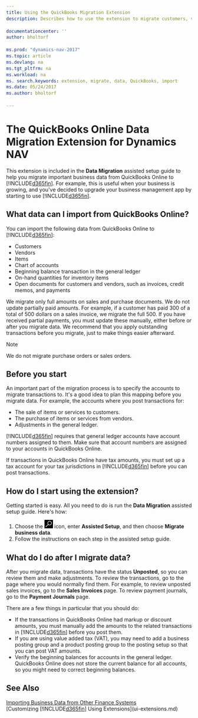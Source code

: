 ```yaml
---
title: Using the QuickBooks Migration Extension 
description: Describes how to use the extension to migrate customers, vendors, items, and accounts from QuickBooks Online to Dynamics NAV. 

documentationcenter: ''
author: bholtorf

ms.prod: "dynamics-nav-2017"
ms.topic: article
ms.devlang: na
ms.tgt_pltfrm: na
ms.workload: na
ms. search.keywords: extension, migrate, data, QuickBooks, import
ms.date: 05/24/2017
ms.author: bholtorf

---
```


# The QuickBooks Online Data Migration Extension for Dynamics NAV
This extension is included in the **Data Migration** assisted setup guide to help you migrate important business data from QuickBooks Online to [!INCLUDE[d365fin](includes/d365fin_md.md)]. For example, this is useful when your business is growing, and you've decided to upgrade your business management app by starting to use [!INCLUDE[d365fin](includes/d365fin_md.md)].

## What data can I import from QuickBooks Online?
You can import the following data from QuickBooks Online to [!INCLUDE[d365fin](includes/d365fin_md.md)]:  

* Customers
* Vendors
* Items
* Chart of accounts 
* Beginning balance transaction in the general ledger
* On-hand quantities for inventory items
* Open documents for customers and vendors, such as invoices, credit memos, and payments

We migrate only full amounts on sales and purchase documents. We do not update partially paid amounts. For example, if a customer has paid 300 of a total of 500 dollars on a sales invoice, we migrate the full 500. If you have received partial payments, you must update these manually, either before or after you migrate data. We recommend that you apply outstanding transactions before you migrate, just to make things easier afterward.

> [!NOTE]  
>   We do not migrate purchase orders or sales orders.

## Before you start
An important part of the migration process is to specify the accounts to migrate transactions to. It's a good idea to plan this mapping before you migrate data. For example, the accounts where you post transactions for:  
  
* The sale of items or services to customers.
* The purchase of items or services from vendors.  
* Adjustments in the general ledger.  

[!INCLUDE[d365fin](includes/d365fin_md.md)] requires that general ledger accounts have account numbers assigned to them. Make sure that account numbers are assigned to your accounts in QuickBooks Online.

If transactions in QuickBooks Online have tax amounts, you must set up a tax account for your tax jurisdictions in [!INCLUDE[d365fin](includes/d365fin_md.md)] before you can post transactions.

## How do I start using the extension?
Getting started is easy. All you need to do is run the **Data Migration** assisted setup guide. Here's how:

1. Choose the ![Search for Page or Report](media/ui-search/search_small.png "Search for Page or Report icon") icon, enter **Assisted Setup**, and then choose **Migrate business data**.
2. Follow the instructions on each step in the assisted setup guide.

## What do I do after I migrate data?
After you migrate data, transactions have the status **Unposted**, so you can review them and make adjustments. To review the transactions, go to the page where you would normally find them. For example, to review unposted sales invoices, go to the **Sales Invoices** page. To review payment journals, go to the **Payment Journals** page.   

There are a few things in particular that you should do:

* If the transactions in QuickBooks Online had markup or discount amounts, you must manually add the amounts to the related transactions in [!INCLUDE[d365fin](includes/d365fin_md.md)] before you post them.
* If you are using value added tax (VAT), you may need to add a business posting group and a product posting group to the posting setup so that you can post VAT amounts.
* Verify the beginning balances for accounts in the general ledger. QuickBooks Online does not store the current balance for all accounts, so you might need to correct beginning balances.

## See Also
[Importing Business Data from Other Finance Systems](upload-data.md)  
[Customizing [!INCLUDE[d365fin](includes/d365fin_md.md)] Using Extensions](ui-extensions.md)  

